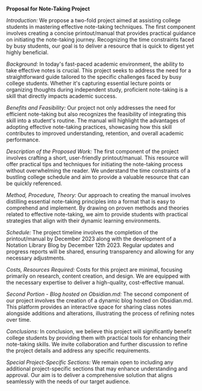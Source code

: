 **Proposal for Note-Taking Project**

_Introduction:_ We propose a two-fold project aimed at assisting college students in mastering effective note-taking techniques. The first component involves creating a concise printout/manual that provides practical guidance on initiating the note-taking journey. Recognizing the time constraints faced by busy students, our goal is to deliver a resource that is quick to digest yet highly beneficial.

_Background:_ In today's fast-paced academic environment, the ability to take effective notes is crucial. This project seeks to address the need for a straightforward guide tailored to the specific challenges faced by busy college students. Whether it's capturing essential lecture points or organizing thoughts during independent study, proficient note-taking is a skill that directly impacts academic success.

_Benefits and Feasibility:_ Our project not only addresses the need for efficient note-taking but also recognizes the feasibility of integrating this skill into a student's routine. The manual will highlight the advantages of adopting effective note-taking practices, showcasing how this skill contributes to improved understanding, retention, and overall academic performance.

_Description of the Proposed Work:_ The first component of the project involves crafting a short, user-friendly printout/manual. This resource will offer practical tips and techniques for initiating the note-taking process without overwhelming the reader. We understand the time constraints of a bustling college schedule and aim to provide a valuable resource that can be quickly referenced.

_Method, Procedure, Theory:_ Our approach to creating the manual involves distilling essential note-taking principles into a format that is easy to comprehend and implement. By drawing on proven methods and theories related to effective note-taking, we aim to provide students with practical strategies that align with their dynamic learning environments.

_Schedule:_ The project timeline involves the completion of the printout/manual by December 2023 along with the development of a Notation Library Blog by December 12th 2023. Regular updates and progress reports will be shared, ensuring transparency and allowing for any necessary adjustments.

_Costs, Resources Required:_ Costs for this project are minimal, focusing primarily on research, content creation, and design. We are equipped with the necessary expertise to deliver a high-quality, cost-effective manual.

_Second Portion - Blog hosted on Obsidian.md:_ The second component of our project involves the creation of a dynamic blog hosted on Obsidian.md. This platform provides an interactive space for sharing class notes alongside additions and alterations, illustrating the process of refining notes over time.

_Conclusions:_ In conclusion, we believe this project will significantly benefit college students by providing them with practical tools for enhancing their note-taking skills. We invite collaboration and further discussion to refine the project details and address any specific requirements.

_Special Project-Specific Sections:_ We remain open to including any additional project-specific sections that may enhance understanding and approval. Our aim is to deliver a comprehensive solution that aligns seamlessly with the needs of our target audience.